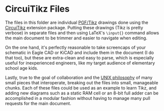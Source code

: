 # CircuiTikz Files

The files in this folder are individual [PGF/Tikz](https://en.wikipedia.org/wiki/PGF/TikZ "Wikipedia Tikz page") drawings done using the [CircuiTikz](https://www.ctan.org/pkg/circuitikz?lang=en "CircuiTikz page on CTAN") extension package. Putting these drawings (Tikz is pretty verbose) in separate files and then using LaTeX's `\input{}` command allows the main document to be trimmer and easier to navigate when editing. 

On the one hand, it's perfectly reasonable to take screencaps of your schematic in Eagle CAD or KiCAD and include them in the document (I do that too), but these are extra-clean and easy to parse, which is especially useful for inexperienced engineers, like my target audience of elementary school age kids. 

Lastly, true to the goal of collaboration and the [UNIX philosophy](https://en.wikipedia.org/wiki/Unix_philosophy "Wikipedia page on the UNIX philosophy") of many small pieces that interoperate, breaking out the files into small, manageable chunks. Each of these files could be used as an example to learn Tikz, and adding new diagrams such as a static RAM cell or an 8-bit full adder can be accomplished in a modular fashion without having to manage many pull requests for the main document. 
